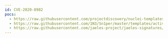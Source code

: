 ```yaml
---
id: CVE-2020-8982
pocs:
  - https://raw.githubusercontent.com/projectdiscovery/nuclei-templates/master/cves/2020/CVE-2020-8982.yaml
  - https://raw.githubusercontent.com/1N3/Sn1per/master/templates/active/CVE-2020-8982_-_Citrix_ShareFile_StorageZones_Unauthenticated_Arbitrary_File_Read.sh
  - https://raw.githubusercontent.com/jaeles-project/jaeles-signatures/master/cves/citrix-sharefile-path-traversal-cve-2020-8982.yaml
---
```

